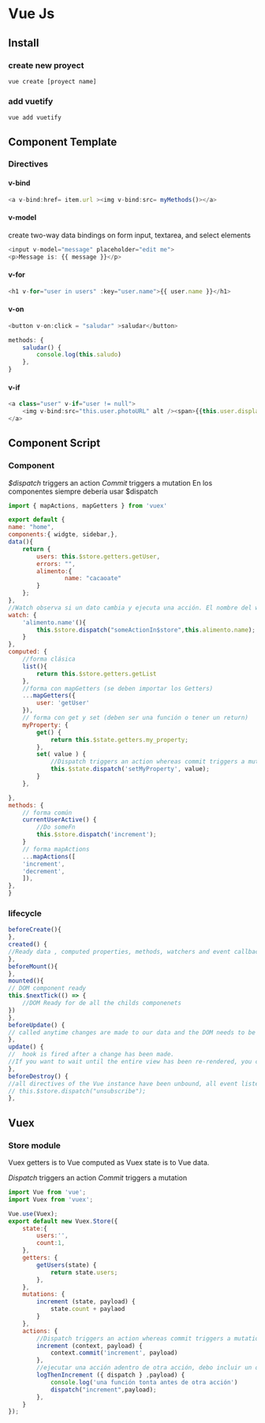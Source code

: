 # Vue Js

## Install

### create new proyect

`vue create [proyect name]`

### add vuetify 
`vue add vuetify`

## Component Template
### Directives
#### v-bind
```javascript
<a v-bind:href= item.url ><img v-bind:src= myMethods()></a>
```

#### v-model
create two-way data bindings on form input, textarea, and select elements

```javascript
<input v-model="message" placeholder="edit me">
<p>Message is: {{ message }}</p>
```

#### v-for
```javascript
<h1 v-for="user in users" :key="user.name">{{ user.name }}</h1>
```

#### v-on
```javascript
<button v-on:click = "saludar" >saludar</button>
```

```javascript
methods: {
	saludar() {
		console.log(this.saludo)
	},
}
```
#### v-if
```javascript
<a class="user" v-if="user != null">
	<img v-bind:src="this.user.photoURL" alt /><span>{{this.user.displayName}}</span>
</a>
```

## Component Script

### Component
*$dispatch* triggers an action 
*Commit* triggers a mutation
En los componentes siempre debería usar $dispatch

```javascript
import { mapActions, mapGetters } from 'vuex'

export default {
name: "home",
components:{ widgte, sidebar,},
data(){
	return {
		users: this.$store.getters.getUser,
		errors: "",
		alimento:{
				name: "cacaoate"
		}
	};
},
//Watch observa si un dato cambia y ejecuta una acción. El nombre del watch es igual al dato observado.
watch: {
	'alimento.name'(){
		this.$store.dispatch("someActionIn$store",this.alimento.name);
	}
},
computed: {
	//forma clásica
	list(){ 
		return this.$store.getters.getList
	},
	//forma con mapGetters (se deben importar los Getters)
	...mapGetters({
		user: 'getUser'
	}),
	// forma con get y set (deben ser una función o tener un return)
	myProperty: {
		get() {
			return this.$state.getters.my_property;
		},
		set( value ) {
			//Dispatch triggers an action whereas commit triggers a mutation
			this.$state.dispatch('setMyProperty', value);
		}
	},

},
methods: {
	// forma común
	currentUserActive() {
		//Do someFn
		this.$store.dispatch('increment');
	}
	// forma mapActions
	...mapActions([
	'increment',
	'decrement',
	]),
},		
}

```

### lifecycle 

```javascript
beforeCreate(){
},
created() {
//Ready data , computed properties, methods, watchers and event callbacks 
},
beforeMount(){
},
mounted(){
// DOM component ready
this.$nextTick(() => {
	//DOM Ready for de all the childs componenets
})	
},
beforeUpdate() {
// called anytime changes are made to our data and the DOM needs to be updated, right before the DOM is patched
},
update() {
//  hook is fired after a change has been made.
//If you want to wait until the entire view has been re-rendered, you can use vm.$nextTick inside of updated:
},
beforeDestroy() {
//all directives of the Vue instance have been unbound, all event listeners have been removed, and all child Vue instances have also been destroyed.
// this.$store.dispatch("unsubscribe");
},

```

## Vuex 

### Store module
Vuex getters is to Vue computed as Vuex state is to Vue data.

*Dispatch* triggers an action 
*Commit* triggers a mutation

```javascript
import Vue from 'vue'; 
import Vuex from 'vuex';

Vue.use(Vuex);
export default new Vuex.Store({	
	state:{
		users:'',
		count:1,
	},
	getters: {
		getUsers(state) {
			return state.users;
		},
	},
	mutations: {
		increment (state, payload) {
			state.count + paylaod
		}
	},
	actions: {
		//Dispatch triggers an action whereas commit triggers a mutation
		increment (context, payload) {
			context.commit('increment', payload)
		},
		//ejecutar una acción adentro de otra acción, debo incluir un objeto con dispatch como parámetro de la acción
		logThenIncrement ({ dispatch } ,payload) {
			console.log('una función tonta antes de otra acción')
			dispatch("increment",payload);
		},
	}
});

```
